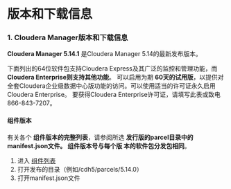 版本和下载信息
=================================================================================
### 1. Cloudera Manager版本和下载信息
**Cloudera Manager 5.14.1** 是Cloudera Manager 5.14的最新发布版本。

下面列出的64位软件包支持Cloudera Express及其广泛的监控和管理功能，而 **Cloudera Enterprise则支持其他功能**。
可以启用为期 **60天的试用版**，以提供对全套Cloudera企业级数据中心版功能的访问。可以使用适当的许可证永久启用
Cloudera Enterprise。 要获得Cloudera Enterprise许可证，请填写此表或致电866-843-7207。

#### 组件版本
有关各个 **组件版本的完整列表**，请参阅所选 **发行版的parcel目录中的manifest.json文件。 组件版本号与每个版
本的软件包分发包相同**。
1. 进入 [组件列表](https://archive.cloudera.com/cdh5/parcels/)
2. 打开发布的目录（例如/cdh5/parcels/5.14.0）
3. 打开manifest.json文件
